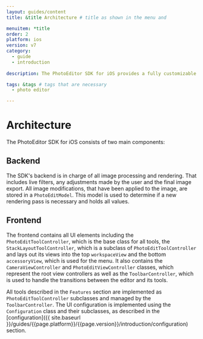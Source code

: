 ```yaml
---
layout: guides/content
title: &title Architecture # title as shown in the menu and

menuitem: *title
order: 2
platform: ios
version: v7
category:
  - guide
  - introduction
  
description: The PhotoEditor SDK for iOS provides a fully customizable UI, a versatile image processing section as well as a powerful rendering engine.

tags: &tags # tags that are necessary
  - photo editor

---
```


# Architecture

The PhotoEditor SDK for iOS consists of two main components:

## Backend

The SDK's backend is in charge of all image processing and rendering. That includes live filters, any adjustments made by the user and the final image export. All image modifications, that have been applied to the image, are stored in a `PhotoEditModel`. This model is used to determine if a new rendering pass is necessary and holds all values.

## Frontend

The frontend contains all UI elements including the `PhotoEditToolController`, which is the base class for all tools, the `StackLayoutToolController`, which is a subclass of `PhotoEditToolController` and lays out its views into the top `workspaceView` and the bottom `accessoryView`, which is used for the menu.
It also contains the `CameraViewController` and `PhotoEditViewController` classes, which represent the root view controllers as well as the `ToolbarController`, which is used to handle the transitions between the editor and its tools.

All tools described in the `Features` section are implemented as `PhotoEditToolController` subclasses and managed by the `ToolbarController`. The UI configuration is implemented using the `Configuration` class and their subclasses, as described in the [configuration]({{ site.baseurl }}/guides/{{page.platform}}/{{page.version}}/introduction/configuration) section.
